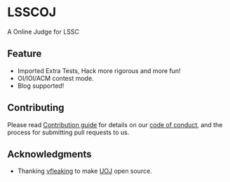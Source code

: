 # LSSCOJ

A Online Judge for LSSC

## Feature

-   Imported Extra Tests, Hack more rigorous and more fun!
-   OI/IOI/ACM contest mode.
-   Blog supported!

## Contributing

Please read [Contribution guide](https://github.com/lssc/LSSCOJ/blob/master/CONTRIBUTING.md) for details on our [code of conduct](https://github.com/lssc/LSSCOJ/blob/master/CODE_OF_CONDUCT.md), and the process for submitting pull requests to us.

## Acknowledgments

-   Thanking [vfleaking](https://github.com/vfleaking) to make [UOJ](https://github.com/vfleaking/uoj) open source.
